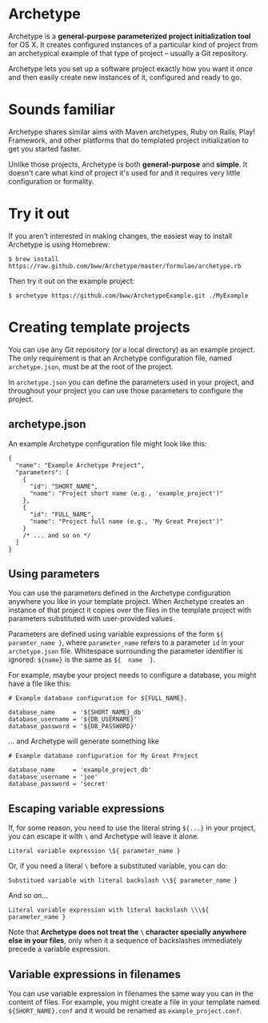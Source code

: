 # Archetype
Archetype is a **general-purpose parameterized project initialization tool** for OS X. It creates configured instances of a particular kind of project from an archetypical example of that type of project – usually a Git repository.

Archetype lets you set up a software project exactly how you want it *once* and then easily create new instances of it, configured and ready to go.

# Sounds familiar
Archetype shares similar aims with Maven archetypes, Ruby on Rails, Play! Framework, and other platforms that do templated project initialization to get you started faster.

Unlike those projects, Archetype is both **general-purpose** and **simple**. It doesn't care what kind of project it's used for and it requires very little configuration or formality.

# Try it out
If you aren't interested in making changes, the easiest way to install Archetype is using Homebrew:

	$ brew install https://raw.github.com/bww/Archetype/master/formulae/archetype.rb

Then try it out on the example project:

	$ archetype https://github.com/bww/ArchetypeExample.git ./MyExample
		
# Creating template projects
You can use any Git repository (or a local directory) as an example project. The only requirement is that an Archetype configuration file, named `archetype.json`, must be at the root of the project.

In `archetype.json` you can define the parameters used in your project, and throughout your project you can use those parameters to configure the project.

## archetype.json
An example Archetype configuration file might look like this:

	{
	  "name": "Example Archetype Project",
	  "parameters": [
	    {
	      "id": "SHORT_NAME",
	      "name": "Project short name (e.g., 'example_project')"
	    },
	    {
	      "id": "FULL_NAME",
	      "name": "Project full name (e.g., 'My Great Project')"
	    }
	    /* ... and so on */ 
	  ]
	}

## Using parameters
You can use the parameters defined in the Archetype configuration anywhere you like in your template project. When Archetype creates an instance of that project it copies over the files in the template project with parameters substituted with user-provided values.

Parameters are defined using variable expressions of the form `${ paramter_name }`, where `parameter_name` refers to a parameter `id` in your `archetype.json` file. Whitespace surrounding the parameter identifier is ignored: `${name}` is the same as `${  name  }`.

For example, maybe your project needs to configure a database, you might have a file like this:

	# Example database configuration for ${FULL_NAME}.
	
	database_name     = '${SHORT_NAME}_db'
	database_username = '${DB_USERNAME}'
	database_password = '${DB_PASSWORD}'

... and Archetype will generate something like

	# Example database configuration for My Great Project
	
	database_name     = 'example_project_db'
	database_username = 'joe'
	database_password = 'secret'

## Escaping variable expressions
If, for some reason, you need to use the literal string `${...}` in your project, you can escape it with `\` and Archetype will leave it alone.

	Literal variable expression \${ parameter_name }

Or, if you need a literal `\` before a substituted variable, you can do:

	Substitued variable with literal backslash \\${ parameter_name }

And so on...

	Literal variable expression with literal backslash \\\${ parameter_name }

Note that **Archetype does not treat the `\` character specially anywhere else in your files**, only when it a sequence of backslashes immediately precede a variable expression.

## Variable expressions in filenames
You can use variable expression in filenames the same way you can in the content of files. For example, you might create a file in your template named `${SHORT_NAME}.conf` and it would be renamed as `example_project.conf`.

